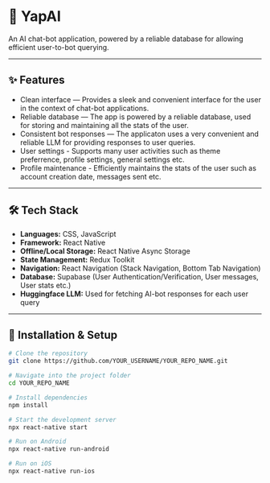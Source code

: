 # 📱 YapAI

An AI chat-bot application, powered by a reliable database for allowing efficient user-to-bot querying.

---

## ✨ Features
- Clean interface — Provides a sleek and convenient interface for the user in the context of chat-bot applications.
- Reliable database — The app is powered by a reliable database, used for storing and maintaining all the stats of the user.
- Consistent bot responses — The applicaton uses a very convenient and reliable LLM for providing responses to user queries.
- User settings - Supports many user activities such as theme preferrence, profile settings, general settings etc.
- Profile maintenance - Efficiently maintains the stats of the user such as account creation date, messages sent etc.

---

## 🛠 Tech Stack
- **Languages:** CSS, JavaScript
- **Framework:** React Native
- **Offline/Local Storage:** React Native Async Storage
- **State Management:** Redux Toolkit
- **Navigation:** React Navigation (Stack Navigation, Bottom Tab Navigation)
- **Database:** Supabase (User Authentication/Verification, User messages, User stats etc.)
- **Huggingface LLM:** Used for fetching AI-bot responses for each user query

---

## 🚀 Installation & Setup

```bash
# Clone the repository
git clone https://github.com/YOUR_USERNAME/YOUR_REPO_NAME.git

# Navigate into the project folder
cd YOUR_REPO_NAME

# Install dependencies
npm install

# Start the development server
npx react-native start

# Run on Android
npx react-native run-android

# Run on iOS
npx react-native run-ios
